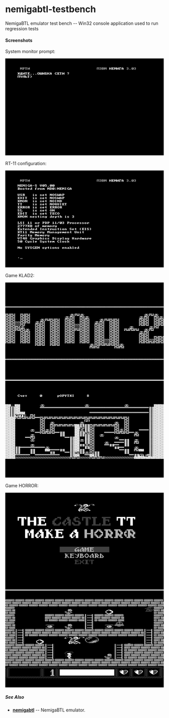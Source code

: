 # nemigabtl-testbench
NemigaBTL emulator test bench -- Win32 console application used to run regression tests

#### Screenshots
System monitor prompt:

![](data/test01_303_01.bmp)

RT-11 configuration:

![](data/test02_303_03.bmp)

Game KLAD2:

![](data/test05_303_klad2_1.bmp)
![](data/test05_303_klad2_2.bmp)

Game HORROR:

![](data/test05_303_horror_1.bmp)
![](data/test05_303_horror_2.bmp)

##### See Also

* [**nemigabtl**](https://github.com/nzeemin/nemigabtl) -- NemigaBTL emulator.

